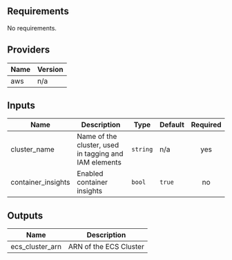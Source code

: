 ## Requirements

No requirements.

## Providers

| Name | Version |
|------|---------|
| aws | n/a |

## Inputs

| Name | Description | Type | Default | Required |
|------|-------------|------|---------|:--------:|
| cluster\_name | Name of the cluster, used in tagging and IAM elements | `string` | n/a | yes |
| container\_insights | Enabled container insights | `bool` | `true` | no |

## Outputs

| Name | Description |
|------|-------------|
| ecs\_cluster\_arn | ARN of the ECS Cluster |

